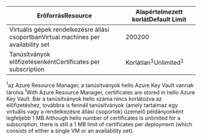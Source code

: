 | <span data-ttu-id="da8a5-101">Erőforrás</span><span class="sxs-lookup"><span data-stu-id="da8a5-101">Resource</span></span> | <span data-ttu-id="da8a5-102">Alapértelmezett korlát</span><span class="sxs-lookup"><span data-stu-id="da8a5-102">Default Limit</span></span> |
| --- | --- |
| <span data-ttu-id="da8a5-103">Virtuális gépek rendelkezésre állási csoportban</span><span class="sxs-lookup"><span data-stu-id="da8a5-103">Virtual machines per availability set</span></span> | <span data-ttu-id="da8a5-104">200</span><span class="sxs-lookup"><span data-stu-id="da8a5-104">200</span></span> |
| <span data-ttu-id="da8a5-105">Tanúsítványok előfizetésenként</span><span class="sxs-lookup"><span data-stu-id="da8a5-105">Certificates per subscription</span></span> |<span data-ttu-id="da8a5-106">Korlátlan<sup>1</sup></span><span class="sxs-lookup"><span data-stu-id="da8a5-106">Unlimited<sup>1</sup></span></span> |

<span data-ttu-id="da8a5-107"><sup>1</sup>az Azure Resource Manager, a tanúsítványok hello Azure Key Vault vannak tárolva.</span><span class="sxs-lookup"><span data-stu-id="da8a5-107"><sup>1</sup>With Azure Resource Manager, certificates are stored in hello Azure Key Vault.</span></span> <span data-ttu-id="da8a5-108">Bár a tanúsítványok hello száma nincs korlátozva az előfizetéshez, továbbra is fennáll tanúsítványok (amely tartalmaz egy virtuális vagy a rendelkezésre állási csoportok) üzemelő példányonként legfeljebb 1 MB.</span><span class="sxs-lookup"><span data-stu-id="da8a5-108">Although hello number of certificates is unlimited for a subscription, there is still a 1 MB limit of certificates per deployment (which consists of either a single VM or an availability set).</span></span>

